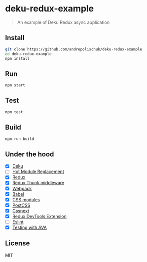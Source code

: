 # deku-redux-example

> An example of Deku Redux async application

## Install

```sh
git clone https://github.com/andrepolischuk/deku-redux-example
cd deku-redux-example
npm install
```

## Run

```sh
npm start
```

## Test

```sh
npm test
```

## Build

```sh
npm run build
```

## Under the hood

* [x] [Deku](https://github.com/dekujs/deku)
* [ ] [Hot Module Replacement](http://dekujs.github.io/deku/docs/advanced/hmr.html)
* [x] [Redux](https://github.com/reactjs/redux)
* [x] [Redux Thunk middleware](https://github.com/gaearon/redux-thunk)
* [x] [Webpack](https://github.com/webpack/webpack)
* [x] [Babel](https://github.com/babel/babel)
* [x] [CSS modules](https://github.com/css-modules/css-modules)
* [x] [PostCSS](https://github.com/postcss/postcss)
* [x] [Cssnext](https://github.com/MoOx/postcss-cssnext)
* [x] [Redux DevTools Extension](https://github.com/zalmoxisus/redux-devtools-extension)
* [ ] [Eslint](https://github.com/eslint/eslint)
* [x] [Testing with AVA](https://github.com/sindresorhus/ava)

## License

MIT
